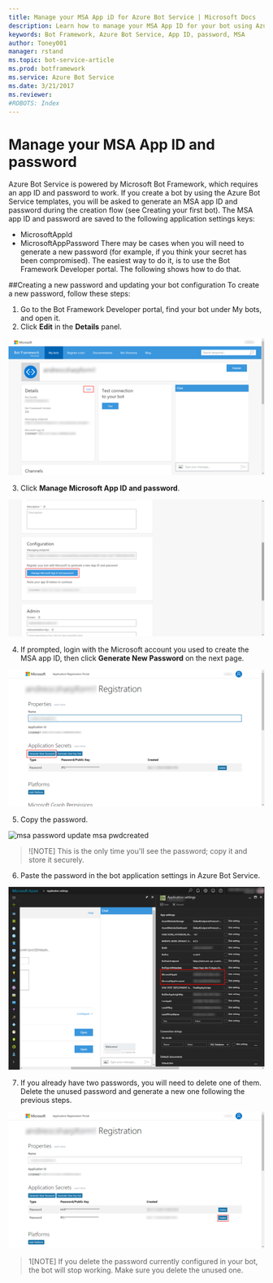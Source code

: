 ```yaml
---
title: Manage your MSA App iD for Azure Bot Service | Microsoft Docs
description: Learn how to manage your MSA App ID for your bot using Azure Bot Service.
keywords: Bot Framework, Azure Bot Service, App ID, password, MSA
author: Toney001
manager: rstand
ms.topic: bot-service-article
ms.prod: botframework
ms.service: Azure Bot Service
ms.date: 3/21/2017
ms.reviewer:
#ROBOTS: Index
---
```


# Manage your MSA App ID and password

Azure Bot Service is powered by Microsoft Bot Framework, which requires an app ID and password to work. If you create a bot by using the Azure Bot Service templates, you will be asked to generate an MSA app ID and password during the creation flow (see Creating your first bot). The MSA app ID and password are saved to the following application settings keys:
- MicrosoftAppId
- MicrosoftAppPassword
There may be cases when you will need to generate a new password (for example, if you think your secret has been compromised). The easiest way to do it, is to use the Bot Framework Developer portal. The following shows how to do that.

##Creating a new password and updating your bot configuration
To create a new password, follow these steps:
1. Go to the Bot Framework Developer portal, find your bot under My bots, and open it.
2. Click **Edit** in the **Details** panel. 

![msa password update devportal dashboard](media/msa-password-update-devportal-dashboard.png)

3. Click **Manage Microsoft App ID and password**.

![msa password update devportal edit](media/msa-password-update-devportal-edit.png)

4. If prompted, login with the Microsoft account you used to create the MSA app ID, then click **Generate New Password** on the next page. 

![msa password update msa createnew](media/msa-password-update-msa-createnew.png)

5. Copy the password. 

![msa password update msa pwdcreated](media/msa-password-update-msa-pwdcreated.png.png)

>![NOTE]
>This is the only time you'll see the password; copy it and store it securely.

6. Paste the password in the bot application settings in Azure Bot Service. 

![msa password update portal](media/msa-password-update-portal.png)

7. If you already have two passwords, you will need to delete one of them. Delete the unused password and generate a new one following the previous steps. 

![msa-password-update-msa-pwddelete.png](media/msa-password-update-msa-pwddelete.png)

>1[NOTE]
>If you delete the password currently configured in your bot, the bot will stop working. Make sure you delete the unused one.